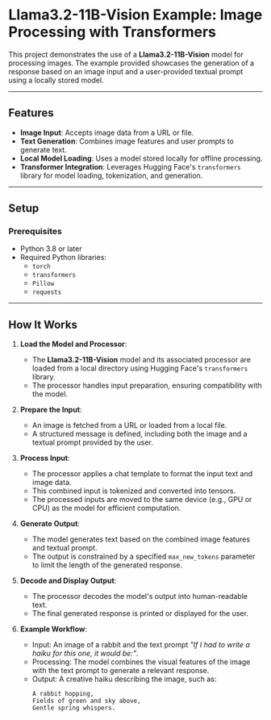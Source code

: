 # Llama3.2-11B-Vision Example: Image Processing with Transformers

This project demonstrates the use of a **Llama3.2-11B-Vision** model for processing images. The example provided showcases the generation of a response based on an image input and a user-provided textual prompt using a locally stored model.

---

## Features

- **Image Input**: Accepts image data from a URL or file.
- **Text Generation**: Combines image features and user prompts to generate text.
- **Local Model Loading**: Uses a model stored locally for offline processing.
- **Transformer Integration**: Leverages Hugging Face's `transformers` library for model loading, tokenization, and generation.

---

## Setup

### Prerequisites
- Python 3.8 or later
- Required Python libraries:
  - `torch`
  - `transformers`
  - `Pillow`
  - `requests`

 ---

## How It Works

1. **Load the Model and Processor**:
   - The **Llama3.2-11B-Vision** model and its associated processor are loaded from a local directory using Hugging Face's `transformers` library.
   - The processor handles input preparation, ensuring compatibility with the model.

2. **Prepare the Input**:
   - An image is fetched from a URL or loaded from a local file.
   - A structured message is defined, including both the image and a textual prompt provided by the user.

3. **Process Input**:
   - The processor applies a chat template to format the input text and image data.
   - This combined input is tokenized and converted into tensors.
   - The processed inputs are moved to the same device (e.g., GPU or CPU) as the model for efficient computation.

4. **Generate Output**:
   - The model generates text based on the combined image features and textual prompt.
   - The output is constrained by a specified `max_new_tokens` parameter to limit the length of the generated response.

5. **Decode and Display Output**:
   - The processor decodes the model's output into human-readable text.
   - The final generated response is printed or displayed for the user.

6. **Example Workflow**:
   - Input: An image of a rabbit and the text prompt *"If I had to write a haiku for this one, it would be:"*.
   - Processing: The model combines the visual features of the image with the text prompt to generate a relevant response.
   - Output: A creative haiku describing the image, such as:
     ```
     A rabbit hopping,  
     Fields of green and sky above,  
     Gentle spring whispers.  
     ```
 
